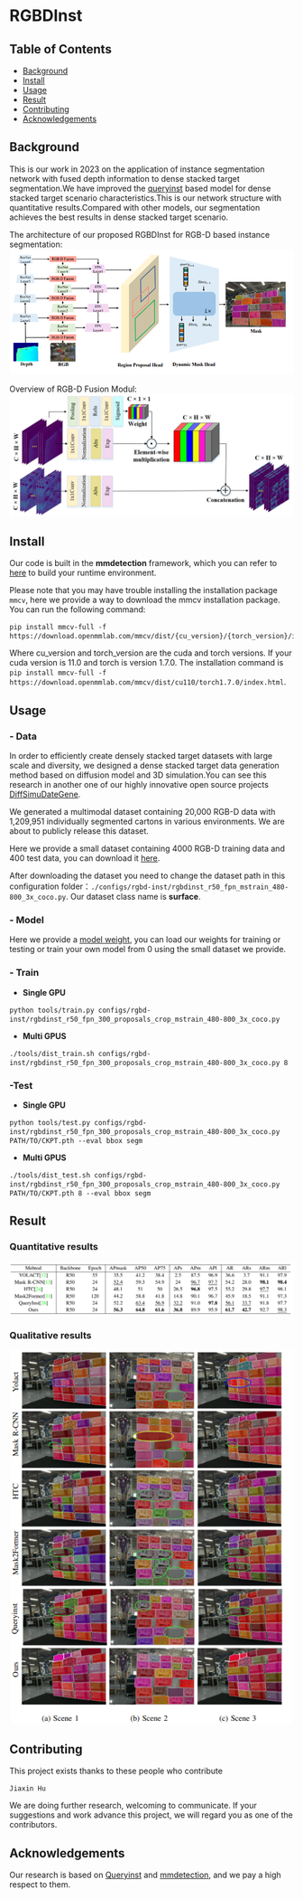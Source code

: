 # RGBDInst
## Table of Contents
- [Background](#background)
- [Install](#install)
- [Usage](#usage)
- [Result](#result)
- [Contributing](#contributing)
- [Acknowledgements](#acknowledgements)

## Background
This is our work in 2023 on the application of instance segmentation network with fused depth information to dense stacked target segmentation.We have improved the [queryinst](https://arxiv.org/pdf/2105.01928.pdf) based model for dense stacked target scenario characteristics.This is our network structure with quantitative results.Compared with other models, our segmentation achieves the best results in dense stacked target scenario.

The architecture of our proposed RGBDInst for RGB-D based instance segmentation:
![image](https://github.com/Hjxin02AIsharing-Wust/RGBDInst/blob/main/texture-image/RGBDInst4.png)


Overview of RGB-D Fusion Modul:
![image](https://github.com/Hjxin02AIsharing-Wust/RGBDInst/blob/main/texture-image/RGBDInst3.jpg)

## Install

Our code is built in the **mmdetection** framework, which you can refer to [here](https://mmdetection.readthedocs.io/en/latest/get_started.html) to build your runtime environment.

Please note that you may have trouble installing the installation package `mmcv`, here we provide a way to download the mmcv installation package. You can run the following command:
```shell
pip install mmcv-full -f https://download.openmmlab.com/mmcv/dist/{cu_version}/{torch_version}/index.html
```
Where cu_version and torch_version are the cuda and torch versions. If your cuda version is 11.0 and torch is version 1.7.0. The installation command is
`pip install mmcv-full -f https://download.openmmlab.com/mmcv/dist/cu110/torch1.7.0/index.html`.

## Usage

### - Data

In order to efficiently create densely stacked target datasets with large scale and diversity, we designed a dense stacked target data generation method based on diffusion model and 3D simulation.You can see this research in another one of our highly innovative open source projects [DiffSimuDateGene](https://github.com/Hjxin02AIsharing-Wust/DiffSimuDateGene.git).

We generated a multimodal dataset containing 20,000 RGB-D  data with 1,209,951 individually segmented cartons in various  environments. We are about to publicly release this dataset.

Here we provide a small dataset containing 4000 RGB-D training data and 400 test data, you can download it [here](https://drive.google.com/drive/folders/1ggZXYTYaE5fEqmtBNdbWQEwS4TeO_n0K).

After downloading the dataset you need to change the dataset path in this configuration folder：`./configs/rgbd-inst/rgbdinst_r50_fpn_mstrain_480-800_3x_coco.py`. Our dataset class name is **surface**.


### - Model
Here we provide a [model weight](https://drive.google.com/drive/folders/1Bqk9WpueXeedxWn0Y2CKoARU_znpsiUy), you can load our weights for training or testing  or train your own model from 0 using the small dataset we provide.


### - Train
- **Single GPU**
```shell
python tools/train.py configs/rgbd-inst/rgbdinst_r50_fpn_300_proposals_crop_mstrain_480-800_3x_coco.py
```
- **Multi GPUS**
```shell
./tools/dist_train.sh configs/rgbd-inst/rgbdinst_r50_fpn_300_proposals_crop_mstrain_480-800_3x_coco.py 8
```

### -Test
- **Single GPU**
```shell
python tools/test.py configs/rgbd-inst/rgbdinst_r50_fpn_300_proposals_crop_mstrain_480-800_3x_coco.py PATH/TO/CKPT.pth --eval bbox segm
```


- **Multi GPUS**

```shell
./tools/dist_test.sh configs/rgbd-inst/rgbdinst_r50_fpn_300_proposals_crop_mstrain_480-800_3x_coco.py PATH/TO/CKPT.pth 8 --eval bbox segm
```
## Result

### Quantitative results

![image](https://github.com/Hjxin02AIsharing-Wust/RGBDInst/blob/main/texture-image/RGBDInst1.png)

### Qualitative results

<p align="center">
  <img src="https://github.com/Hjxin02AIsharing-Wust/RGBDInst/blob/main/texture-image/RGBDInst2.png" alt="example input output gif" width="500" />
</p>



## Contributing
This project exists thanks to these people who contribute

```shell
Jiaxin Hu 
```
We are doing further research, welcoming to communicate. If your suggestions and work advance this project, we will regard you as one of the contributors.

## Acknowledgements
Our research is based on [Queryinst](https://arxiv.org/pdf/2105.01928.pdf) and [mmdetection](https://github.com/open-mmlab/mmdetection), and we pay a high respect to them.



